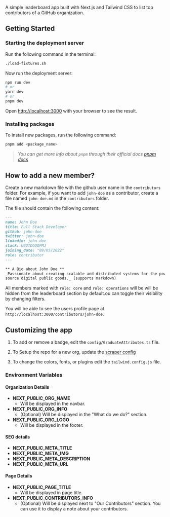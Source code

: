 A simple leaderboard app built with Next.js and Tailwind CSS to list top contributors of a GitHub organization.

## Getting Started

### Starting the deployment server

Run the following command in the terminal:

```bash
./load-fixtures.sh
```

Now run the deployment server:

```bash
npm run dev
# or
yarn dev
# or
pnpm dev
```

Open [http://localhost:3000](http://localhost:3000) with your browser to see the result.

### Installing packages

To install new packages, run the following command:

```bash
pnpm add <package_name>
```

> _You can get more info about `pnpm` through their official docs [pnpm docs](https://pnpm.io/motivation)_

## How to add a new member?

Create a new markdown file with the github user name in the `contributors` folder. For example, if you want to
add `john-doe` as a contributor, create a file named `john-doe.md` in the `contributors` folder.

The file should contain the following content:

```md
---
name: John Doe
title: Full Stack Developer
github: john-doe
twitter: john-doe
linkedin: john-doe
slack: U02TDGQQPMJ
joining_date: "09/05/2022"
role: contributor
---

** A Bio about John Doe **  
_Passionate about creating scalable and distributed systems for the power grid and interested in contributing to open
source digital public goods._ (supports markdown)
```

All members marked with `role: core` and `role: operations` will be will be hidden from the leaderboard section by default.ou can toggle their visibility by changing filters.

You will be able to see the users profile page at `http://localhost:3000/contributors/john-doe`.

## Customizing the app

1. To add or remove a badge, edit the `config/GraduateAttributes.ts` file.

2. To Setup the repo for a new org, update
   the [scraper config](https://github.com/coronasafe/leaderboard/blob/d42c7b7ba608c4911d932e92679ab1914371c8a0/.github/workflows/main.yml#L32)

3. To change the colors, fonts, or plugins edit the `tailwind.config.js` file.

### Environment Variables

#### **Organization Details**

- **NEXT_PUBLIC_ORG_NAME**
  - Will be displayed in the navbar.
- **NEXT_PUBLIC_ORG_INFO**
  - (Optional) Will be displayed in the "What do we do?" section.
- **NEXT_PUBLIC_ORG_LOGO**
  - Will be displayed in the footer.

#### **SEO details**

- **NEXT_PUBLIC_META_TITLE**
- **NEXT_PUBLIC_META_IMG**
- **NEXT_PUBLIC_META_DESCRIPTION**
- **NEXT_PUBLIC_META_URL**

#### **Page Details**

- **NEXT_PUBLIC_PAGE_TITLE**
  - Will be displayed in page title.
- **NEXT_PUBLIC_CONTRIBUTORS_INFO**
  - (Optional) Will be displayed next to "Our Contributors" section. You can use it to display a note about your
    contributors.

